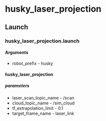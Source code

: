 # husky_laser_projection

## Launch

### husky_laser_projection.launch

#### Arguments

- robot_prefix - husky

#### husky_laser_projection

##### parameters

- laser_scan_topic_name - /scan
- cloud_topic_name - /sim_cloud
- tf_extrapolation_limit - 0.1
- target_frame_name - laser_link